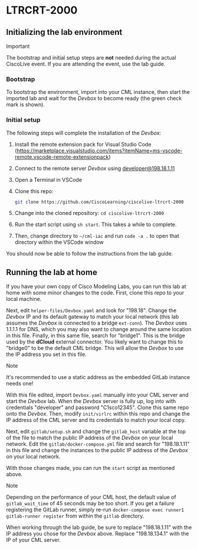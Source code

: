 # LTRCRT-2000

## Initializing the lab environment

> [!IMPORTANT]
>
> The bootstrap and initial setup steps are **not** needed during the actual CiscoLive event.
> If you are attending the event, use the lab guide.

### Bootstrap

To bootstrap the environment, import [](/helper-files/Devbox.yaml) into your CML instance, then start the imported lab and wait for the *Devbox* to become ready (the green check mark is shown).

### Initial setup

The following steps will complete the installation of the *Devbox*:

1. Install the remote extension pack for Visual Studio Code (<https://marketplace.visualstudio.com/items?itemName=ms-vscode-remote.vscode-remote-extensionpack>)
2. Connect to the remote server *Devbox* using developer@198.18.1.11
3. Open a Terminal in VSCode
4. Clone this repo:

    ```sh
    git clone https://github.com/CiscoLearning/ciscolive-ltrcrt-2000
    ```

5. Change into the cloned repository: `cd ciscolive-ltrcrt-2000`
6. Run the start script using `sh start`. This takes a while to complete.
7. Then, change directory to `~/cml-iac` and run `code -a .` to open that directory within the VSCode window

You should now be able to follow the instructions from the lab guide.

## Running the lab at home

If you have your own copy of Cisco Modeling Labs, you can run this lab at home with some minor changes to the code.  First, clone this repo to your local machine.

Next, edit `helper-files/Devbox.yaml` and look for "198.18".  Change the *Devbox* IP and its default gateway to match your local network (this lab assumes the *Devbox* is connected to a bridge `ext-conn`).  The *Devbox* uses 1.1.1.1 for DNS, which you may also want to change around the same location in this file.  Finally, in this same file, search for "bridge1".  This is the bridge used by the **dCloud** external connector.  You likely want to change this to "bridge0" to be the default CML bridge.  This will allow the *Devbox* to use the IP address you set in this file.

> [!NOTE]
> It's recommended to use a static address as the embedded GitLab instance needs one!

With this file edited, import `Devbox.yaml` manually into your CML server and start the *Devbox* lab.  When the *Devbox* server is fully up, log into with credentials "developer" and password "C1sco12345".  Clone this same repo onto the *Devbox*.  Then, modify `init/virlrc` within this repo and change the IP address of the CML server and its credentials to match your local copy.

Next, edit `gitlab/setup.sh` and change the `gitlab_host` variable at the top of the file to match the public IP address of the *Devbox* on your local network.  Edit the `gitlab/docker-compose.yml` file and search for "198.18.1.11" in this file and change the instances to the public IP address of the *Devbox* on your local network.

With those changes made, you can run the `start` script as mentioned above.

> [!NOTE]
> Depending on the performance of your CML host, the default value of `gitlab_wait_time` of 45 seconds may be too short.  If you get a failure registering the GitLab runner, simply re-run `docker-compose exec runner1 gitlab-runner register` from within the `gitlab` directory.

When working through the lab guide, be sure to replace "198.18.1.11" with the IP address you chose for the *Devbox* above.  Replace "198.18.134.1" with the IP of your CML server.
